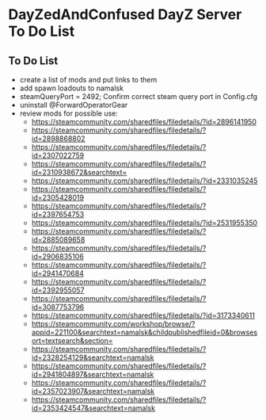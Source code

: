 <!-- ======================================== TODO.md Start ======================================== -->


<!-- ------------------------------ Intro Start ------------------------------ -->

# DayZedAndConfused DayZ Server To Do List

<!-- ------------------------------ Intro End ------------------------------ -->


<!-- ------------------------------ Overview Start ------------------------------ -->


<!-- ------------------------------ Overview End ------------------------------ -->


<!-- ------------------------------ TODO Start ------------------------------ -->

## To Do List

- create a list of mods and put links to them
- add spawn loadouts to namalsk
- steamQueryPort = 2492;			Confirm correct steam query port in Config.cfg
- uninstall @ForwardOperatorGear
- review mods for possible use:
  - https://steamcommunity.com/sharedfiles/filedetails/?id=2896141950
  - https://steamcommunity.com/sharedfiles/filedetails/?id=2898868802
  - https://steamcommunity.com/sharedfiles/filedetails/?id=2307022759 
  - https://steamcommunity.com/sharedfiles/filedetails/?id=2310938672&searchtext=
  - https://steamcommunity.com/sharedfiles/filedetails/?id=2331035245
  - https://steamcommunity.com/sharedfiles/filedetails/?id=2305428019
  - https://steamcommunity.com/sharedfiles/filedetails/?id=2397654753
  - https://steamcommunity.com/sharedfiles/filedetails/?id=2531955350 
  - https://steamcommunity.com/sharedfiles/filedetails/?id=2885089658
  - https://steamcommunity.com/sharedfiles/filedetails/?id=2906835106
  - https://steamcommunity.com/sharedfiles/filedetails/?id=2941470684
  - https://steamcommunity.com/sharedfiles/filedetails/?id=2392955057
  - https://steamcommunity.com/sharedfiles/filedetails/?id=3087753796
  - https://steamcommunity.com/sharedfiles/filedetails/?id=3173340611
  - https://steamcommunity.com/workshop/browse/?appid=221100&searchtext=namalsk&childpublishedfileid=0&browsesort=textsearch&section=
  - https://steamcommunity.com/sharedfiles/filedetails/?id=2328254129&searchtext=namalsk
  - https://steamcommunity.com/sharedfiles/filedetails/?id=2941804897&searchtext=namalsk
  - https://steamcommunity.com/sharedfiles/filedetails/?id=2357023907&searchtext=namalsk
  - https://steamcommunity.com/sharedfiles/filedetails/?id=2353424547&searchtext=namalsk

<!-- ------------------------------ToDo End ------------------------------ -->


<!-- ------------------------------ Outro Start ------------------------------ -->


<!-- ------------------------------ Outro End ------------------------------ -->


<!-- ======================================== TODO.md End ======================================== -->
